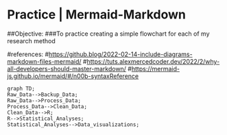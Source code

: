 # Practice | Mermaid-Markdown
  ##Objective:
  ###To practice creating a simple flowchart for each of my research method
  
  
  
  #references:
  #https://github.blog/2022-02-14-include-diagrams-markdown-files-mermaid/
  #https://tuts.alexmercedcoder.dev/2022/2/why-all-developers-should-master-markdown/
  #https://mermaid-js.github.io/mermaid/#/n00b-syntaxReference
  
  
  ```mermaid
  graph TD;
  Raw_Data-->Backup_Data;
  Raw_Data-->Process_Data;
  Process_Data-->Clean_Data;
  Clean_Data-->R;
  R-->Statistical_Analyses;
  Statistical_Analyses-->Data_visualizations;
  ```
 
  
  
  
